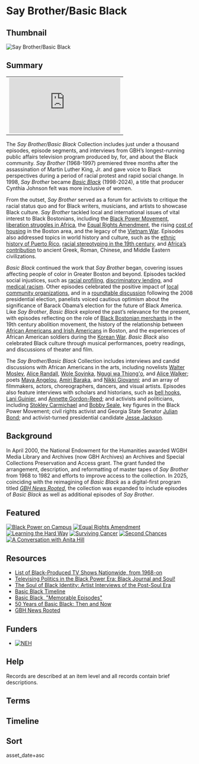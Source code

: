 # Say Brother/Basic Black 

## Thumbnail 

![Say Brother/Basic Black](https://s3.amazonaws.com/americanarchive.org/special-collections/say-brother-basic-black.png "Say Brother/Basic Black")

## Summary

<table class="full-width">
  <tbody>
    <tr>
      <td>
        <iframe class="exhibit-small-iframe" src="https://player.vimeo.com/video/1075453416" frameborder="0" allow="autoplay; fullscreen; picture-in-picture" allowfullscreen></iframe>
      </td>
    </tr>
  </tbody>
</table>

The *Say Brother/Basic Black* Collection includes just under a thousand episodes, episode segments, and interviews from GBH’s longest-running public affairs television program produced by, for, and about the Black community. *Say Brother* (1968-1997) premiered three months after the assassination of Martin Luther King, Jr. and gave voice to Black perspectives during a period of racial protest and rapid social change. In 1998, *Say Brother* became [*Basic Black*](https://www.wgbh.org/basic-black) (1998-2024), a title that producer Cynthia Johnson felt was more inclusive of women.

From the outset, *Say Brother* served as a forum for activists to critique the racial status quo and for Black writers, musicians, and artists to showcase Black culture. *Say Brother* tackled local and international issues of vital interest to Black Bostonians, including the [Black Power Movement](/catalog/cpb-aacip-587780d5535), [liberation struggles in Africa](/catalog/cpb-aacip-15-6h4cn6z40j), the [Equal Rights Amendment](/catalog/cpb-aacip-15-9nc5sc3d), the rising [cost of housing](/catalog/cpb-aacip-15-708wbmr9) in the Boston area, and the legacy of the [Vietnam War](/catalog/cpb-aacip-15-171vjgmx). Episodes also addressed topics in world history and culture, such as the [ethnic history of Puerto Rico](/catalog/cpb-aacip-5cd6cb793f8), [racial stereotyping in the 19th century](/catalog/cpb-aacip-0ed8683064b), and [Africa’s contribution](/catalog/cpb-aacip-f6ae4901d78) to ancient Greek, Roman, Chinese, and Middle Eastern civilizations.

*Basic Black* continued the work that *Say Brother* began, covering issues affecting people of color in Greater Boston and beyond. Episodes tackled social injustices, such as [racial profiling](/catalog/cpb-aacip-15-83kwhw47), [discriminatory lending](/catalog/cpb-aacip-15-40xpqhsc), and [medical racism](/catalog/cpb-aacip-15-71nggqf3). Other episodes celebrated the positive impact of [local community organizations](/catalog/cpb-aacip-15-61djk9v6), and in a [roundtable discussion](/catalog/cpb-aacip-15-558d10hh) following the 2008 presidential election, panelists voiced cautious optimism about the significance of Barack Obama’s election for the future of Black America. Like *Say Brother*, *Basic Black* explored the past’s relevance for the present, with episodes reflecting on the role of [Black Bostonian merchants](/catalog/cpb-aacip-15-01pg65td) in the 19th century abolition movement, the history of the relationship between [African Americans and Irish Americans](/catalog/cpb-aacip-15-676t239d) in Boston, and the experiences of African American soldiers during the [Korean War](/catalog/cpb-aacip-15-79h46j95). *Basic Black* also celebrated Black culture through musical performances, poetry readings, and discussions of theater and film.

The *Say Brother/Basic Black* Collection includes interviews and candid discussions with African Americans in the arts, including novelists [Walter Mosley](/catalog/cpb-aacip-15-98mcxgz6), [Alice Randall](/catalog/cpb-aacip-15-83kwhxb1), [Wole Soyinka](/catalog/cpb-aacip-15-44bp0f59), [Ngugi wa Thiong'o](/catalog/cpb-aacip-15-04rjg9xw), and [Alice Walker](/catalog/cpb-aacip-15-805x7qvw); poets [Maya Angelou](/catalog/cpb-aacip-15-f18sb3x32t), [Amiri Baraka](/catalog/cpb-aacip-010f8caa784), and [Nikki Giovanni](/catalog/cpb-aacip-08193110493); and an array of filmmakers, actors, choreographers, dancers, and visual artists. Episodes also feature interviews with scholars and historians, such as [bell hooks](/catalog/cpb-aacip-15-70zpf87s), [Lani Guinier](/catalog/cpb-aacip-15-28nck9t4), and [Annette Gordon-Reed](/catalog/cpb-aacip-15-83xskttq); and activists and politicians, including [Stokley Carmichael](/catalog/cpb-aacip_15-9sb3wz4k) and [Bobby Seale](/catalog/cpb-aacip-442f106f63c), key figures in the Black Power Movement; civil rights activist and Georgia State Senator [Julian Bond](/catalog/cpb-aacip-15-94x54g63); and activist-turned presidential candidate [Jesse Jackson](/catalog/cpb-aacip-15-93ttg807).

## Background

In April 2000, the National Endowment for the Humanities awarded WGBH Media Library and Archives (now GBH Archives) an Archives and Special Collections Preservation and Access grant. The grant funded the arrangement, description, and reformatting of master tapes of *Say Brother* from 1968 to 1982 and efforts to improve access to the collection. In 2025, coinciding with the reimagining of *Basic Black* as a digital-first program titled [*GBH News Rooted*](https://www.wgbh.org/tv-shows/gbh-news-rooted), the collection was expanded to include episodes of *Basic Black* as well as additional episodes of *Say Brother*.

## Featured

[![Black Power on Campus](https://s3.amazonaws.com/americanarchive.org/special-collections/cpb-aacip_15-99p2w600.jpg)](/catalog/cpb-aacip_15-99p2w600)
[![Equal Rights Amendment](https://s3.amazonaws.com/americanarchive.org/special-collections/cpb-aacip_15-9nc5sc3d.jpg)](/catalog/cpb-aacip_15-9nc5sc3d)
[![Learning the Hard Way](https://s3.amazonaws.com/americanarchive.org/special-collections/hard-way-ss.jpeg)](/catalog/cpb-aacip-15-5370t34j)
[![Surviving Cancer](https://s3.amazonaws.com/americanarchive.org/special-collections/basicblack-cancer2.jpeg)](/catalog/cpb-aacip-15-784j1mm1)
[![Second Chances](https://s3.amazonaws.com/americanarchive.org/special-collections/second-chances-bb.jpeg)](/catalog/cpb-aacip-15-12m64dwb)
[![A Conversation with Anita Hill](https://s3.amazonaws.com/americanarchive.org/special-collections/basicblack-anita.jpeg)](/catalog/cpb-aacip-15-36txc2d4)

## Resources

- [List of Black-Produced TV Shows Nationwide, from 1968-on](https://www.thirteen.org/blog-post/list-of-black-produced-tv-shows-nationwide-from-1968-on/)
- [Televising Politics in the Black Power Era: Black Journal and Soul!](https://americanarchive.org/exhibits/black-power)
- [The Soul of Black Identity: Artist Interviews of the Post-Soul Era](https://americanarchive.org/special_collections/soul-of-black-identity)
- [Basic Black Timeline](https://www.wgbh.org/basic-black-timeline)
- [Basic Black, "Memorable Episodes"](https://www.pbs.org/video/memorable-episodes-y4aokj/)
- [50 Years of Basic Black: Then and Now](https://baystatebanner.com/2018/05/16/50-years-of-basic-black-then-and-now/)
- [GBH News Rooted](https://www.wgbh.org/tv-shows/gbh-news-rooted)

## Funders

- [![NEH](https://s3.amazonaws.com/americanarchive.org/org-logos/neh-logo-preferred.jpg "NEH logo")](https://www.neh.gov/)
  
## Help

Records are described at an item level and all records contain brief descriptions.

## Terms

## Timeline

## Sort

asset_date+asc

